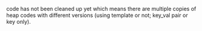 code has not been cleaned up yet which means there are multiple copies of heap codes with different versions (using template or not; key_val pair or key only).
